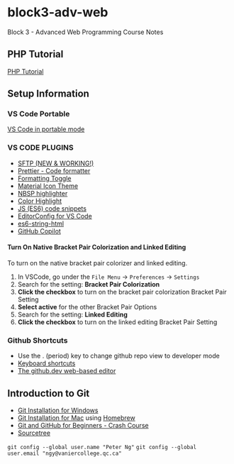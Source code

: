 # block3-adv-web

Block 3 - Advanced Web Programming Course Notes

## PHP Tutorial

[PHP Tutorial](https://www.phptutorial.net/)

## Setup Information

### VS Code Portable

[VS Code in portable mode](https://code.visualstudio.com/docs/editor/portable)

### VS CODE PLUGINS

- [SFTP (NEW & WORKING!)](https://marketplace.visualstudio.com/items?itemName=Natizyskunk.sftp)
- [Prettier - Code formatter](https://marketplace.visualstudio.com/items?itemName=esbenp.prettier-vscode)
- [Formatting Toggle](https://marketplace.visualstudio.com/items?itemName=tombonnike.vscode-status-bar-format-toggle)
- [Material Icon Theme](https://marketplace.visualstudio.com/items?itemName=PKief.material-icon-theme)
- [NBSP highlighter](https://marketplace.visualstudio.com/items?itemName=viktorzetterstrom.non-breaking-space-highlighter)
- [Color Highlight](https://marketplace.visualstudio.com/items?itemName=naumovs.color-highlight)
- [JS (ES6) code snippets](https://marketplace.visualstudio.com/items?itemName=xabikos.JavaScriptSnippets)
- [EditorConfig for VS Code](https://marketplace.visualstudio.com/items?itemName=EditorConfig.EditorConfig)
- [es6-string-html](https://marketplace.visualstudio.com/items?itemName=Tobermory.es6-string-html)
- [GitHub Copilot](https://marketplace.visualstudio.com/items?itemName=GitHub.copilot)

#### Turn On Native Bracket Pair Colorization and Linked Editing

To turn on the native bracket pair colorizer and linked editing.

1. In VSCode, go under the `File Menu` -> `Preferences` -> `Settings`
2. Search for the setting: **Bracket Pair Colorization**
3. **Click the checkbox** to turn on the bracket pair colorization Bracket Pair Setting
4. **Select active** for the other Bracket Pair Options
5. Search for the setting: **Linked Editing**
6. **Click the checkbox** to turn on the linked editing Bracket Pair Setting

### Github Shortcuts

- Use the . (period) key to change github repo view to developer mode
- [Keyboard shortcuts](https://docs.github.com/en/get-started/using-github/keyboard-shortcuts)
- [The github.dev web-based editor](https://docs.github.com/en/codespaces/the-githubdev-web-based-editor)

## Introduction to Git

- [Git Installation for Windows](https://git-scm.com/)
- [Git Installation for Mac](https://formulae.brew.sh/formula/git) using [Homebrew](https://brew.sh/)
- [Git and GitHub for Beginners - Crash Course](https://www.youtube.com/watch?v=RGOj5yH7evk)
- [Sourcetree](https://www.sourcetreeapp.com/)

`git config --global user.name "Peter Ng"`
`git config --global user.email "ngy@vaniercollege.qc.ca"`

